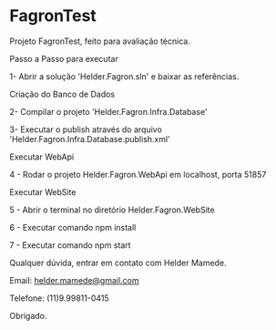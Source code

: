 # FagronTest
Projeto FagronTest, feito para avaliação técnica.

Passo a Passo para executar

1- Abrir a solução 'Helder.Fagron.sln' e baixar as referências.


Criação do Banco de Dados

2- Compilar o projeto 'Helder.Fagron.Infra.Database'

3- Executar o publish através do arquivo 'Helder.Fagron.Infra.Database.publish.xml'


Executar WebApi

4 - Rodar o projeto Helder.Fagron.WebApi em localhost, porta 51857


Executar WebSite

5 - Abrir o terminal no diretório Helder.Fagron.WebSite

6 - Executar comando npm install

7 - Executar comando npm start



Qualquer dúvida, entrar em contato com Helder Mamede.

Email: helder.mamede@gmail.com

Telefone: (11)9.99811-0415


Obrigado.
